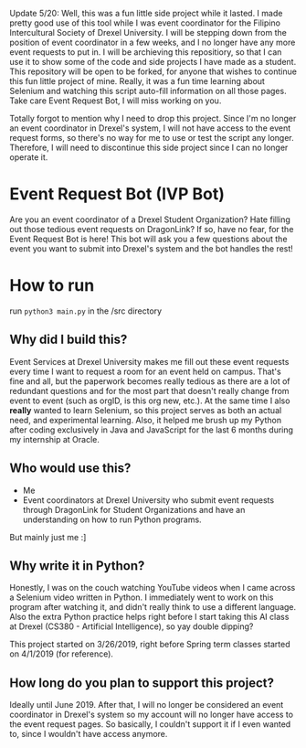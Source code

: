 Update 5/20: Well, this was a fun little side project while it lasted. I made pretty good use of this tool while I was event coordinator for the Filipino Intercultural Society of Drexel University. I will be stepping down from the position of event coordinator in a few weeks, and I no longer have any more event requests to put in. I will be archieving this repositiory, so that I can use it to show some of the code and side projects I have made as a student. This repository will be open to be forked, for anyone that wishes to continue this fun little project of mine. Really, it was a fun time learning about Selenium and watching this script auto-fill information on all those pages. Take care Event Request Bot, I will miss working on you.

Totally forgot to mention why I need to drop this project. Since I'm no longer an event coordinator in Drexel's system, I will not have access to the event request forms, so there's no way for me to use or test the script any longer. Therefore, I will need to discontinue this side project since I can no longer operate it.

# Event Request Bot (IVP Bot)
Are you an event coordinator of a Drexel Student Organization? Hate filling out those tedious event requests on DragonLink? If so, have no fear, for the Event Request Bot is here! This bot will ask you a few questions about the event you want to submit into Drexel's system and the bot handles the rest!

# How to run
run `python3 main.py` in the /src directory

## Why did I build this?
Event Services at Drexel University makes me fill out these event requests every time I want to request a room for an event held on campus. That's fine and all, but the paperwork becomes really tedious as there are a lot of redundant questions and for the most part that doesn't really change from event to event (such as orgID, is this org new, etc.).
At the same time I also **really** wanted to learn Selenium, so this project serves as both an actual need, and experimental learning. Also, it helped me brush up my Python after coding exclusively in Java and JavaScript for the last 6 months during my internship at Oracle.

## Who would use this?
- Me
- Event coordinators at Drexel University who submit event requests through DragonLink for Student Organizations and have an understanding on how to run Python programs.

But mainly just me :]

## Why write it in Python?
Honestly, I was on the couch watching YouTube videos when I came across a Selenium video written in Python. I immediately went to work on this program after watching it, and didn't really think to use a different language. Also the extra Python practice helps right before I start taking this AI class at Drexel (CS380 - Artificial Intelligence), so yay double dipping?

This project started on 3/26/2019, right before Spring term classes started on 4/1/2019 (for reference).

## How long do you plan to support this project?
Ideally until June 2019. After that, I will no longer be considered an event coordinator in Drexel's system so my account will no longer have access to the event request pages. So basically, I couldn't support it if I even wanted to, since I wouldn't have access anymore.
